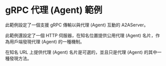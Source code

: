 # gRPC 代理 (Agent) 範例

此範例設定了一個支援 gRPC 傳輸以與代理 (Agent) 互動的 A2AServer。

此範例還設定了一個 HTTP 伺服器，在知名位置提供公用代理 (Agent) 名片，作為用戶端發現代理 (Agent) 的一種機制。

在知名 URL 上提供代理 (Agent) 名片是可選的，並且只是代理 (Agent) 的其中一種發現方法。